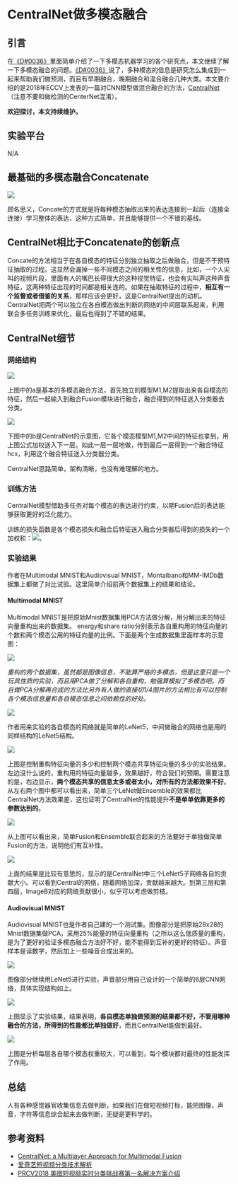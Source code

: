 #                                                CentralNet做多模态融合

## 引言

在[《D#0036》](https://github.com/Captain1986/CaptainBlackboard/blob/master/D%230036-2KW%E7%9F%AD%E8%A7%86%E9%A2%91%E6%89%93%E6%A0%87%E9%97%AE%E9%A2%98%E4%B9%8BMulti-Modal-Machine-Learning/D%230036.md)里面简单介绍了一下多模态机器学习的各个研究点，本文继续了解一下多模态融合的问题。[《D#0036》](https://github.com/Captain1986/CaptainBlackboard/blob/master/D%230036-2KW%E7%9F%AD%E8%A7%86%E9%A2%91%E6%89%93%E6%A0%87%E9%97%AE%E9%A2%98%E4%B9%8BMulti-Modal-Machine-Learning/D%230036.md)说了，多种模态的信息是研究怎么集成到一起来帮助我们做预测，而且有早期融合，晚期融合和混合融合几种大类。本文要介绍的是2018年ECCV上发表的一篇对CNN模型做混合融合的方法，[CentralNet](https://arxiv.org/abs/1808.07275)（注意不要和做检测的CenterNet混淆）。

**欢迎探讨，本文持续维护。**

## 实验平台

N/A

## 最基础的多模态融合Concatenate

![](images/Selection_513.png)

顾名思义，Concate的方式就是将每种模态抽取出来的表达连接到一起后（连接全连接）学习整体的表达，这种方式简单，并且能够提供一个不错的基线。

## CentralNet相比于Concatenate的创新点

Concate的方法相当于在各自模态的特征分别独立抽取之后做融合，但是不干预特征抽取的过程。这显然会漏掉一些不同模态之间的相关性的信息，比如，一个人尖叫的视频片段，里面有人的嘴巴长得很大的这种视觉特征，也会有尖叫声这种声音特征，这两种特征出现的时间都是相关连的。如果在抽取特征的过程中，**相互有一个监督或者借鉴的关系**，那样应该会更好，这是CentralNet提出的动机。CentralNet把两个可以独立在各自模态做出判断的网络的中间层联系起来，利用联合多任务训练来优化，最后也得到了不错的结果。

## CentralNet细节

### 网络结构

![](images/Selection_511.png)

上图中的a是基本的多模态融合方法，首先独立的模型M1,M2提取出来各自模态的特征，然后一起输入到融合Fusion模块进行融合，融合得到的特征送入分类器去分类。

![](images/Selection_514.png)

下图中的b是CentralNet的示意图，它各个模态模型M1,M2中间的特征也拿到，用上图公式加权送入下一层。如此一层一层地做，传到最后一层得到一个融合特征hcx，利用这个融合特征送入分类器分类。

CentralNet思路简单，架构清晰，也没有难理解的地方。

### 训练方法

CentralNet模型借助多任务对每个模态的表达进行约束，以期Fusion后的表达能够获取更好的泛化能力。

训练的损失函数是各个模态损失和融合后特征送入融合分类器后得到的损失的一个加权和：![](images/Selection_515.png)。

### 实验结果

作者在Multimodal MNIST和Audiovisual MNIST，Montalbano和MM-IMDb数据集上都做了对比试验。这里简单介绍前两个数据集上的结果和结论。

#### Multimodal MNIST

Multimodal MNIST是把原始Mnist数据集用PCA方法做分解，用分解出来的特征向量重构出来的数据集。 energy和share ratio分别表示各自重构用的特征向量的个数和两个模态公用的特征向量的比例。下面是两个生成数据集里面样本的示意图：

![](images/Selection_517.png)

*重构的两个数据集，虽然都是图像信息，不能算严格的多模态，但是这里只是一个玩具性质的实验，而且用PCA做了分解和各自重构，勉强算模拟了多模态吧。而且做PCA分解再合成的方法比另外有人做的直接切1/4图片的方法相比有可以控制各个模态信息量和各自模态信息之间依赖性的好处。*

![](images/Selection_516.png)

作者用来实验的各自模态的网络就是简单的LeNet5，中间做融合的网络也是用的同样结构的LeNet5结构。

![](images/Selection_519.png)

上图是控制重构特征向量的多少和控制两个模态共享特征向量的多少的实验结果。左边没什么说的，重构用的特征向量越多，效果越好，符合我们的预期。需要注意的是，右边显示，**两个模态共享的信息太多或者太小，对所有的方法都效果不好**。从左右两个图中都可以看出来，简单三个LeNet做Ensemble的效果都比CentralNet方法效果差，这也证明了CentralNet的性能提升**不是单单依靠更多的参数达到的**。

![](images/Selection_518.png)

从上图可以看出来，简单Fusion和Ensemble联合起来的方法要好于单独做简单Fusion的方法，说明他们有互补性。

![](images/Selection_522.png)

上面的结果是比较有意思的，显示的是CentralNet中三个LeNet5子网络各自的贡献大小。可以看到Central的网络，随着网络加深，贡献越来越大。到第三层和第四层，ImageB对应的网络贡献很小，似乎可以考虑做剪枝。

#### Audiovisual MNIST

Audiovisual MNIST也是作者自己建的一个测试集。图像部分是把原始28x28的Mnist数据集做PCA，采用25%能量的特征向量重构（之所以这么低质量的重构，是为了更好的验证多模态融合方法好不好，能不能得到互补的更好的特征）。声音样本是读数字，然后加上一些噪音合成出来的。

![](images/Selection_520.png)

图像部分继续用LeNet5进行实验，声音部分用自己设计的一个简单的6层CNN网络，具体实现结构如上。

![](images/Selection_521.png)

上图显示了实验结果，结果表明，**各自模态单独做预测的结果都不好，不管用哪种融合的方法，所得到的性能都比单独做好**，而且CentralNet能做到最好。

![](images/Selection_523.png)

上图是分析每层各自哪个模态权重较大，可以看到，每个模块都对最终的性能发挥了作用。

## 总结

人有各种感觉器官收集信息去做判断，如果我们在做短视频打标，能把图像，声音，字符等信息综合起来去做判断，无疑是更科学的。

## 参考资料

+ [CentralNet: a Multilayer Approach for Multimodal Fusion](https://arxiv.org/abs/1808.07275)
+ [爱奇艺短视频分类技术解析](https://mp.weixin.qq.com/s/t801Q3OO_DBrgI60fKSJxQ)
+ [PRCV2018 美图短视频实时分类挑战赛第一名解决方案介绍](https://www.leiphone.com/news/201811/yhkoD7Ty8WRaCBqe.html)
